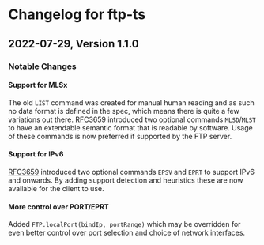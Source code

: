# Changelog for ftp-ts

<a id="1.1.0"></a>

## 2022-07-29, Version 1.1.0

### Notable Changes

#### Support for MLSx

The old `LIST` command was created for manual human reading and as such no data format is defined in the spec, which means there is quite a few variations out there.
[RFC3659](https://datatracker.ietf.org/doc/html/rfc3659#section-7) introduced two optional commands `MLSD`/`MLST` to have an extendable semantic format that is readable by software.
Usage of these commands is now preferred if supported by the FTP server.

#### Support for IPv6

[RFC3659](https://datatracker.ietf.org/doc/html/rfc3659) introduced two optional commands `EPSV` and `EPRT` to support IPv6 and onwards.
By adding support detection and heuristics these are now available for the client to use.


#### More control over PORT/EPRT

Added `FTP.localPort(bindIp, portRange)` which may be overridden for even better control over port selection and choice of network interfaces.
